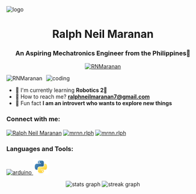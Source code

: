 ![logo](https://i.pinimg.com/originals/02/01/1e/02011ec8554277b8c70bf22fb192123c.gif)
<h1 align="center">Ralph Neil Maranan</h1>
<h3 align="center">An Aspiring Mechatronics Engineer from the Philippines🤖</h3>
<p align="center"> <a href="https://github.com/ryo-ma/github-profile-trophy"><img src="https://github-profile-trophy.vercel.app/?username=RNMaranan&theme=darkhub" alt="RNMaranan" /></a> </p>


<img align="right" alt="coding" width="400" src="https://i.pinimg.com/originals/81/10/94/81109482ca158155c7945910d5623d6d.gif">

<p align="left"> <img src="https://komarev.com/ghpvc/?username=RNMaranan&label=Profile%20views&color=0e75b6&style=flat" alt="RNMaranan" /> </p>

- 📖 I'm currently learning **Robotics 2🤖**
- 📨 How to reach me? **ralphneilmaranan7@gmail.com**
- 👾 Fun fact **I am an introvert who wants to explore new things**

<h3 align="left">Connect with me:</h3>
<p align="left">
<a href="https://www.facebook.com/ralphneil.maranan/" target="blank"><img align="center" src="https://raw.githubusercontent.com/rahuldkjain/github-profile-readme-generator/master/src/images/icons/Social/facebook-alt.svg" alt="Ralph Neil Maranan" height="30" width="40" /></a>
<a href="https://instagram.com/mrnn.rlph" target="blank"><img align="center" src="https://raw.githubusercontent.com/rahuldkjain/github-profile-readme-generator/master/src/images/icons/Social/instagram.svg" alt="mrnn.rlph" height="30" width="40" /></a>
<a href="https://twitter.com/mrnnralph" target="blank"><img align="center" src="https://raw.githubusercontent.com/rahuldkjain/github-profile-readme-generator/master/src/images/icons/Social/twitter.svg" alt="mrnn.rlph" height="30" width="40" /></a>
</p>

<h3 align="left">Languages and Tools:</h3>
<p align="left"> <a href="https://www.cprogramming.com/" target="_blank" rel="noreferrer"> <img src="https://cdn.worldvectorlogo.com/logos/arduino-1.svg" alt="arduino" width="40" height="40"/> </a> <a href="https://www.python.org" target="_blank" rel="noreferrer"> <a href="https://www.python.org" target="_blank" rel="noreferrer"> <img src="https://raw.githubusercontent.com/devicons/devicon/master/icons/python/python-original.svg" alt="python" width="40" height="40"/> </a> </p>

<div align="center">
  <img src="https://github-readme-stats.vercel.app/api?username=RNMaranan&show_icons=true&locale=en&theme=dark" height="165" alt="stats graph"  />
  <img src="https://github-readme-streak-stats.herokuapp.com/?user=RNMaranan&theme=dark" height="165" alt="streak graph"  />
</div>







